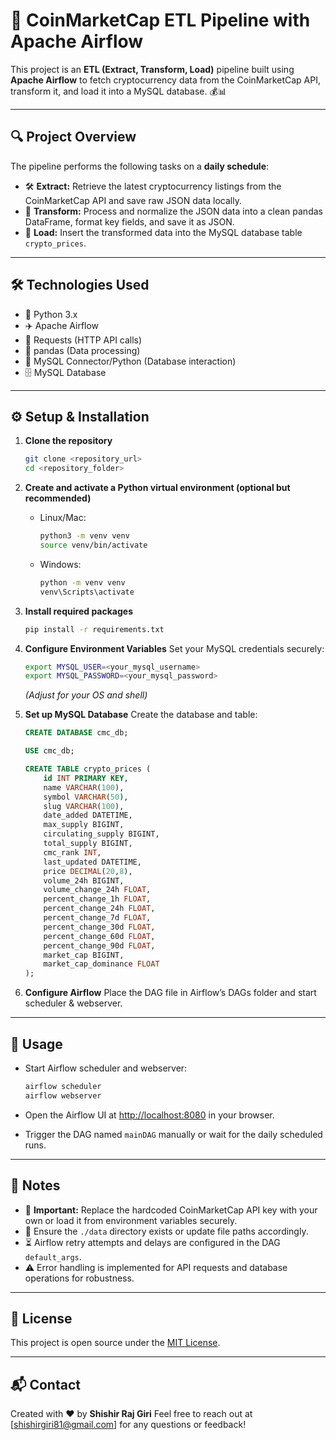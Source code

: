 # 🚀 CoinMarketCap ETL Pipeline with Apache Airflow

This project is an **ETL (Extract, Transform, Load)** pipeline built using **Apache Airflow** to fetch cryptocurrency data from the CoinMarketCap API, transform it, and load it into a MySQL database. 💰📊

---

## 🔍 Project Overview

The pipeline performs the following tasks on a **daily schedule**:

* 🛠️ **Extract:** Retrieve the latest cryptocurrency listings from the CoinMarketCap API and save raw JSON data locally.
* 🔄 **Transform:** Process and normalize the JSON data into a clean pandas DataFrame, format key fields, and save it as JSON.
* 💾 **Load:** Insert the transformed data into the MySQL database table `crypto_prices`.

---

## 🛠️ Technologies Used

* 🐍 Python 3.x
* ✈️ Apache Airflow
* 🔗 Requests (HTTP API calls)
* 🐼 pandas (Data processing)
* 🐬 MySQL Connector/Python (Database interaction)
* 🗄️ MySQL Database

---

## ⚙️ Setup & Installation

1. **Clone the repository**

   ```bash
   git clone <repository_url>
   cd <repository_folder>
   ```

2. **Create and activate a Python virtual environment (optional but recommended)**

   * Linux/Mac:

     ```bash
     python3 -m venv venv
     source venv/bin/activate
     ```
   * Windows:

     ```bash
     python -m venv venv
     venv\Scripts\activate
     ```

3. **Install required packages**

   ```bash
   pip install -r requirements.txt
   ```

4. **Configure Environment Variables**
   Set your MySQL credentials securely:

   ```bash
   export MYSQL_USER=<your_mysql_username>
   export MYSQL_PASSWORD=<your_mysql_password>
   ```

   *(Adjust for your OS and shell)*

5. **Set up MySQL Database**
   Create the database and table:

   ```sql
   CREATE DATABASE cmc_db;

   USE cmc_db;

   CREATE TABLE crypto_prices (
       id INT PRIMARY KEY,
       name VARCHAR(100),
       symbol VARCHAR(50),
       slug VARCHAR(100),
       date_added DATETIME,
       max_supply BIGINT,
       circulating_supply BIGINT,
       total_supply BIGINT,
       cmc_rank INT,
       last_updated DATETIME,
       price DECIMAL(20,8),
       volume_24h BIGINT,
       volume_change_24h FLOAT,
       percent_change_1h FLOAT,
       percent_change_24h FLOAT,
       percent_change_7d FLOAT,
       percent_change_30d FLOAT,
       percent_change_60d FLOAT,
       percent_change_90d FLOAT,
       market_cap BIGINT,
       market_cap_dominance FLOAT
   );
   ```

6. **Configure Airflow**
   Place the DAG file in Airflow’s DAGs folder and start scheduler & webserver.

---

## 🚀 Usage

* Start Airflow scheduler and webserver:

  ```bash
  airflow scheduler
  airflow webserver
  ```

* Open the Airflow UI at [http://localhost:8080](http://localhost:8080) in your browser.

* Trigger the DAG named `mainDAG` manually or wait for the daily scheduled runs.

---

## 📝 Notes

* 🔐 **Important:** Replace the hardcoded CoinMarketCap API key with your own or load it from environment variables securely.
* 📂 Ensure the `./data` directory exists or update file paths accordingly.
* ⏳ Airflow retry attempts and delays are configured in the DAG `default_args`.
* ⚠️ Error handling is implemented for API requests and database operations for robustness.

---

## 📄 License

This project is open source under the [MIT License](LICENSE).

---

## 📬 Contact

Created with ❤️ by **Shishir Raj Giri**
Feel free to reach out at \[[shishirgiri81@gmail.com](mailto:shishirgiri81@gmail.com)] for any questions or feedback!